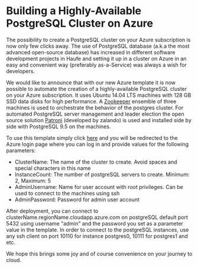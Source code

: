 # Building a Highly-Available PostgreSQL Cluster on Azure

The possibility to create a PostgreSQL cluster on your Azure subscription is now only few clicks away. The use of PostgreSQL database (a.k.a the most advanced open-source database) has increased in different software development projects in Haufe and setting it up in a cluster on Azure in an easy and convenient way (preferably as-a-Service) was always a wish for developers. 

We would like to announce that with our new Azure template it is now possible to automate the creation of a highly-available PostgreSQL cluster on your Azure subscription. 
It uses Ubuntu 14.04 LTS machines with 128 GB SSD data disks for high performance. A [Zookeeper] ensemble of three machines is used to orchestrate the behavior of the postgres cluster. For automated PostgreSQL server management and leader election the open source solution [Patroni] (developed by zalando) is used and installed side by side with PostgreSQL 9.5 on the machines. 

To use this template simply click [here] and you will be redirected to the Azure login page where you can log in and provide values for the following parameters:

 - ClusterName: The name of the cluster to create. Avoid spaces and special characters in this name
 - InstanceCount: The number of postgreSQL servers to create. Minimum: 2, Maximum: 5
 - AdminUsername: Name for user account with root privileges. Can be used to connect to the machines using ssh
 - AdminPassword: Password for admin user account

After deployment, you can connect to clusterName.regionName.cloudapp.azure.com on postgreSQL default port 5432 using username "admin" and the password you set as a parameter value in the template.
In order to connect to the postgreSQL instances, use any ssh client on port 10110 for instance postgres0, 10111 for postgres1 and etc.

We hope this brings some joy and of course convenience on your journey to cloud.

   [Zookeeper]: <http://zookeeper.apache.org/>
   [Patroni]: <https://github.com/zalando/patroni>
   [here]: <https://portal.azure.com/#create/Microsoft.Template/uri/https%3A%2F%2Ftangibletransfer.blob.core.windows.net%2Fpublic%2Fpostgresha%2FPostgresHA.json>
